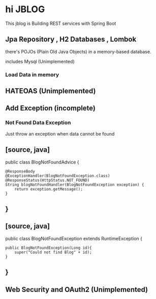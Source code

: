 # hi JBLOG

This jblog is Building REST services with Spring Boot 

## Jpa Repository , H2 Databases , Lombok 

there's POJOs (Plain Old Java Objects) in a memory-based database.


includes Mysql (Unimplemented)

### Load Data in memory 


## HATEOAS (Unimplemented)


## Add Exception (incomplete)
### Not Found Data Exception 
Just throw an exception when data cannot be found

[source, java]
---
public class BlogNotFoundAdvice {

	@ResponseBody
	@ExceptionHandler(BlogNotFoundException.class)
	@ResponseStatus(HttpStatus.NOT_FOUND)
	String blogNotFoundHandler(BlogNotFoundException exception) {
		return exception.getMessage();
	}
}
---

[source, java]
---
public class BlogNotFoundException extends RuntimeException {
	
	public BlogNotFoundException(Long id){
		super("Could not find Blog" + id);
	}
	
}
---
## Web Security and OAuth2 (Unimplemented)

